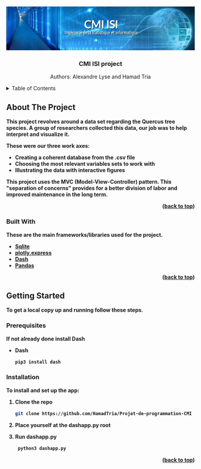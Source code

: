 <div id="top"></div>

<!-- PROJECT LOGO -->
<br/>
<div align="center">
  <a href="https://uf-mi.u-bordeaux.fr/sites/cmi-isi/">
    <img src="images/logo_cmi.jpeg" alt="Logo">
  </a>

  <h3 align="center">CMI ISI project</h3>

  <p align="center">
    Authors: Alexandre Lyse and Hamad Tria
  </p>
</div>



<!-- TABLE OF CONTENTS -->
<details>
  <summary>Table of Contents <strong></summary>
  <ol>
    <li>
      <a href="#about-the-project">About The Project</a>
      <ul>
        <li><a href="#built-with">Built With</a></li>
      </ul>
    </li>
    <li>
      <a href="#getting-started">Getting Started</a>
      <ul>
        <li><a href="#prerequisites">Prerequisites</a></li>
        <li><a href="#installation">Installation</a></li>
      </ul>
    </li>
  </ol>
</details>



<!-- ABOUT THE PROJECT -->
## About The Project

This project revolves around a data set regarding the Quercus tree species. A group of researchers collected this data, our job was to help interpret and visualize it.

These were our three work axes:
* Creating a coherent database from the .csv file
* Choosing the most relevant variables sets to work with 
* Illustrating the data with interactive figures

This project uses the MVC (Model-View-Controller) pattern. This "separation of concerns" provides for a better division of labor and improved maintenance in the long term.

<p align="right">(<a href="#top">back to top</a>)</p>



### Built With

These are the main frameworks/libraries used for the project.

* [Sqlite](https://www.sqlite.org/)
* [plotly.express](https://plotly.com/python/plotly-express/)
* [Dash](https://plotly.com/dash/)
* [Pandas](https://pandas.pydata.org/)

<p align="right">(<a href="#top">back to top</a>)</p>



<!-- GETTING STARTED -->
## Getting Started

To get a local copy up and running follow these steps.

### Prerequisites

If not already done install Dash
* Dash
  ```sh
  pip3 install dash
  ```

### Installation

To install and set up the app:

1. Clone the repo
   ```sh
   git clone https://github.com/HamadTria/Projet-de-programmation-CMI
   ```
2. Place yourself at the dashapp.py root

3. Run dashapp.py
   ```sh
    python3 dashapp.py
   ```

<p align="right">(<a href="#top">back to top</a>)</p>
